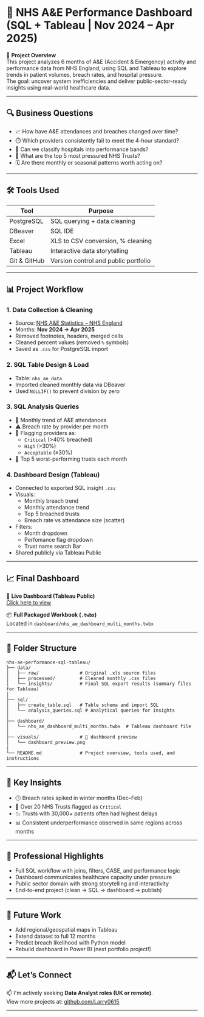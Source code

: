 # 🏥 NHS A&E Performance Dashboard (SQL + Tableau | Nov 2024 – Apr 2025)

📌 **Project Overview**  
This project analyzes 6 months of A&E (Accident & Emergency) activity and performance data from NHS England, using SQL and Tableau to explore trends in patient volumes, breach rates, and hospital pressure.  
The goal: uncover system inefficiencies and deliver public-sector-ready insights using real-world healthcare data.

---

## 🔍 Business Questions

- 📈 How have A&E attendances and breaches changed over time?
- ⏱️ Which providers consistently fail to meet the 4-hour standard?
- 🚥 Can we classify hospitals into performance bands?
- 📍 What are the top 5 most pressured NHS Trusts?
- 🗓️ Are there monthly or seasonal patterns worth acting on?

---

## 🛠️ Tools Used

| Tool        | Purpose                             |
|-------------|--------------------------------------|
| PostgreSQL  | SQL querying + data cleaning         |
| DBeaver     | SQL IDE                              |
| Excel       | XLS to CSV conversion, % cleaning    |
| Tableau     | Interactive data storytelling        |
| Git & GitHub| Version control and public portfolio |

---

## 📊 Project Workflow

### 1. **Data Collection & Cleaning**
- Source: [NHS A&E Statistics – NHS England](https://www.england.nhs.uk/statistics/statistical-work-areas/ae-waiting-times-and-activity/)
- Months: **Nov 2024 → Apr 2025**
- Removed footnotes, headers, merged cells
- Cleaned percent values (removed `%` symbols)
- Saved as `.csv` for PostgreSQL import

### 2. **SQL Table Design & Load**
- Table: `nhs_ae_data`
- Imported cleaned monthly data via DBeaver
- Used `NULLIF()` to prevent division by zero

### 3. **SQL Analysis Queries**
- 🧮 Monthly trend of A&E attendances
- ⚠️ Breach rate by provider per month
- 🚩 Flagging providers as:
  - `Critical` (>40% breached)
  - `High` (>30%)
  - `Acceptable` (≤30%)
- 📍 Top 5 worst-performing trusts each month

### 4. **Dashboard Design (Tableau)**
- Connected to exported SQL insight `.csv`
- Visuals:
  - Monthly breach trend
  - Monthly attendance trend
  - Top 5 breached trusts
  - Breach rate vs attendance size (scatter)
- Filters:
  - Month dropdown
  - Perfomance flag dropdown
  - Trust name search Bar
- Shared publicly via Tableau Public

---

## 📈 Final Dashboard

🔗 **Live Dashboard (Tableau Public)**  
[Click here to view](https://public.tableau.com/views/NHSAEPerformanceDashboardNov2024Apr2025/Dashboard1)

📦 **Full Packaged Workbook (`.twbx`)**  
Located in `dashboard/nhs_ae_dashboard_multi_months.twbx`

---

## 📂 Folder Structure
```
nhs-ae-performance-sql-tableau/
├── data/
│   ├── raw/               # Original .xls source files
│   ├── processed/         # Cleaned monthly .csv files
│   └── insights/          # Final SQL export results (summary files for Tableau)
│
├── sql/
│   ├── create_table.sql   # Table schema and import SQL
│   └── analysis_queries.sql # Analytical queries for insights
│
├── dashboard/
│   └── nhs_ae_dashboard_multi_months.twbx  # Tableau dashboard file
│
├── visuals/               # 📸 dashboard preview
│   └── dashboard_preview.png
|
└── README.md              # Project overview, tools used, and instructions
```
---

## 🧠 Key Insights

- 🕒 Breach rates spiked in winter months (Dec–Feb)
- 🏥 Over 20 NHS Trusts flagged as `Critical`
- 📉 Trusts with 30,000+ patients often had highest delays
- 📊 Consistent underperformance observed in same regions across months

---

## 📢 Professional Highlights

- Full SQL workflow with joins, filters, CASE, and performance logic
- Dashboard communicates healthcare capacity under pressure
- Public sector domain with strong storytelling and interactivity
- End-to-end project (clean → SQL → dashboard → publish)

---

## 🚀 Future Work

- Add regional/geospatial maps in Tableau
- Extend dataset to full 12 months
- Predict breach likelihood with Python model
- Rebuild dashboard in Power BI (next portfolio project!)

---

## 📬 Let’s Connect

📫 I'm actively seeking **Data Analyst roles (UK or remote)**.  
View more projects at: [github.com/Larry0615](https://github.com/Larry0615)

---

